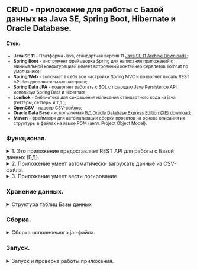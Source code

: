 ## CRUD - приложение для работы с Базой данных на Java SE, Spring Boot, Hibernate и Oracle Database. 

#### Стек:

<small>

* **Java SE 11** - Платформа Java, стандартная версия 11 [Java SE 11 Archive Downloads](https://www.oracle.com/cis/java/technologies/javase/jdk11-archive-downloads.html "https://www.oracle.com/cis/java/technologies/javase/jdk11-archive-downloads.html");
* **Spring Boot** - инструмент фреймворка Spring для написания приложений с минимальной конфигурацией (имеет встроенный контейнер сервлетов Tomcat по умолчанию);
* **Spring Web** - включает в себя все настройки Spring MVC и позволяет писать REST API без дополнительных настроек;
* **Spring Data JPA** - позволяет работать с SQL с помощью Java Persistence API, используя Spring Data и Hibernate;
* **Lombok** - библиотека для сокращения написания стандартного кода на java (геттеры, сеттеры и т.д.);
* **OpenCSV** - парсер CSV-файлов;
* **Oracle Data Base** - используемая БД [Oracle Database Express Edition (XE) download](https://www.oracle.com/database/technologies/xe-downloads.html "https://www.oracle.com/database/technologies/xe-downloads.html");
* **Maven** - фреймворк для автоматизации сборки проектов на основе описания их структуры в файлах на языке POM (англ. Project Object Model).

</small>

### Функционал.

<details><summary>1. Это приложение предоставляет REST API для работы с Базой данных (БД).</summary>
<blockquote>

Оно умеет создавать (CREATE), читать (READ), изменять (UPDATE) и удалять (DELETE) информацию в БД.

Эндпоинты:

   ```
   GET http://localhost:8081/listProducts получить все продукты  
   GET http://localhost:8081/getProductById/id= найти продукт по идентификатору  
   GET http://localhost:8081/getProductByName/name= найти продукт по имени  
   POST http://localhost:8081/saveProducts добавляет несколько продуктов  
   POST http://localhost:8081/addProduct добавляет один продукт  
   DELETE http://localhost:8081/deleteProductById/id= удалить продукт по идентификатору  
   DELETE http://localhost:8081/removeAll - удалить все продукты  
   ```
_Формат данных ответа в json._

</blockquote>
</details>

<details><summary>2. Приложение умеет автоматически загружать данные из CSV-файла.</summary>
<blockquote>

Путь директории с файлами настраивается в конфигурационном файле приложения:

        upload.dir = D:/upload/

Загрузка файла стартует при появлении нового файла в указанной директории:

        upload.file = LoadIntoDB.csv

```csv
product_id, product_name, price_id, price, price_date
1,product1,1,100.11,2020-11-30
2,product2,2,22.02,2020-11-30
3,product3,3,3.03,2020-11-30
4,product4,4,100.01,2020-11-30
1,product1,5,111.01,2020-12-01
2,product2,6,22.22,2020-12-01
3,product3,7,3.33,2020-12-01
4,product4,8,100.10,2020-12-01
```

</blockquote>
</details>

<details><summary>3. Приложение умеет вести логирование.</summary>
<blockquote>

В логфайле `LoadIntoDB.log` отмечается факт старта обработки файла и результат с количеством обработанных записей (товаров и цен).

</blockquote>
</details>

### Хранение данных.

<details><summary>Структура таблиц Базы данных</summary>
<blockquote>

```
1. Таблица товар. Хранит название товара.
   Колонки: id, name.
2. Таблица цена товара. Хранит цену на товар и дату с которой цена актуальная. 
   По каждому товару может быть несколько цен с разными датами.
   Колонки: id, price, date, product_id.
```

Таблицы в БД создаются автоматически при старте приложения.

<details><summary>Скрипт для создания структуры БД ...</summary>

```sql
/* таблица Продукты */
DROP TABLE products PURGE;
/
CREATE TABLE products
(
  id   NUMBER(10,0) NOT NULL,
  name VARCHAR2(255),
  PRIMARY KEY (id)
);
/
/* таблица Цены */
DROP TABLE prices PURGE;
/
CREATE TABLE prices
(
  id         NUMBER(10,0) NOT NULL,
  price      NUMBER,
  pdate      DATE,
  product_id NUMBER(10,0),
  PRIMARY KEY (id),
  CONSTRAINT FK_PRODUCT_ID FOREIGN KEY (PRODUCT_ID)
  REFERENCES PRODUCTS (ID)
);
/
/* проверка */
SELECT * 
  FROM products pd
  JOIN prices   pr
    ON pd.id = pr.product_id
 ORDER BY pr.id;
/

```
</details>

_Также прилагаю файл со скриптами для создания необходимых сущностей._ [ScriptDB.sql](https://github.com/aykononov/springboot-hibernate-oracle-opencsv/blob/main/ScriptDB.sql)

</blockquote>
</details>

### Сборка.

<details><summary>Сборка исполняемого jar-файла.</summary>
<blockquote>

Используйте **shell**, перейдите в корневой каталог проекта (*где находится файл pom.xml*) и введите команды:

    mvn clean package  
    cd target  

</blockquote>
</details>

### Запуск.

<details><summary>Запуск и проверка работы приложения.</summary>
<blockquote>

В командной строке выполните команду:  
    
    java -jar demo-0.0.1-SNAPSHOT.jar

Создайте файл для загрузки или возьмите готовый [LoadIntoDB.csv](https://github.com/aykononov/springboot-hibernate-oracle-opencsv/blob/main/LoadIntoDB.csv "https://github.com/aykononov/springboot-hibernate-oracle-opencsv/blob/main/LoadIntoDB.csv")

Cкопируйте файл `LoadIntoDB.csv` в директорию `D:/upload/`

Данные должны автоматически загрузится в БД и вывести информацию о загрузке в логфайл `LoadIntoDB.log`.

<small>

*Файл `LoadIntoDB.csv` можно удалять и копировать заново любое количество раз, приложение будет автоматически загружать в БД и писать в лог.*

</small>

Запустите **POSTMAN** и используйте следующие URL-адреса для вызова методов контроллера и просмотра взаимодействия с базой данных:

* **GET** `http://localhost:8081/listProducts` - получить все продукты
* **GET** `http://localhost:8081/getProductById/id=4` - найти продукт по идентификатору  
* **GET** `http://localhost:8081/getProductByName/name=product4` - найти продукт по имени 
* **DELETE** `http://localhost:8081/deleteProductById/id=4` - удалить продукт по идентификатору  
* **POST** `http://localhost:8081/addProduct` - добавляет один продукт

<details><summary>тело запроса (JSON контент) ...</summary>

```json
{
    "id": 4,
    "name": "product4",
    "prices": [
        {
            "id": 4,
            "price": 111.11,
            "pdate": "2020-12-17",
            "productId": 4
        }
    ]
}
```

</details>

* **DELETE** `http://localhost:8081/removeAll` - удалить все продукты
* **POST** `http://localhost:8081/saveProducts` - добавляет несколько продуктов

<details><summary>тело запроса (JSON контент) ...</summary>

```json
[
    {
        "id": 1,
        "name": "product1",
        "prices": [
            {
                "id": 1,
                "price": 100.11,
                "pdate": "2020-11-30",
                "productId": 1
            }
        ]
    },
    {
        "id": 2,
        "name": "product2",
        "prices": [
            {
                "id": 2,
                "price": 22.02,
                "pdate": "2020-11-30",
                "productId": 2
            }
        ]
    },
    {
        "id": 3,
        "name": "product3",
        "prices": [
            {
                "id": 3,
                "price": 3.03,
                "pdate": "2020-11-30",
                "productId": 3
            }
        ]
    }
]     
 ```

</details>

* **GET** `http://localhost:8081/listProducts` - получить все продукты  

</blockquote>
</details>